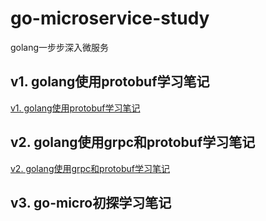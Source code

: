 # go-microservice-study 
golang一步步深入微服务

## v1. golang使用protobuf学习笔记
[v1. golang使用protobuf学习笔记](./golang微服务学习笔记/v1.golang使用protobuf学习笔记.md)

## v2. golang使用grpc和protobuf学习笔记
[v2. golang使用grpc和protobuf学习笔记](./golang微服务学习笔记/v2.golang使用grpc和protobuf学习笔记.md)

## v3. go-micro初探学习笔记